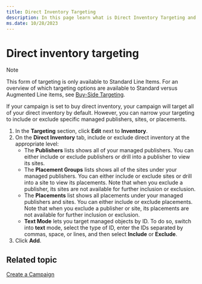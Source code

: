 ```yaml
---
title: Direct Inventory Targeting
description: In this page learn what is Direct Inventory Targeting and steps you need to perform to include or exclude specific managed publishers, sites, or placements. 
ms.date: 10/28/2023
---
```



# Direct inventory targeting

> [!NOTE]
> This form of targeting is only available to Standard Line Items. For an overview of which targeting options are available to Standard versus Augmented Line items, see [Buy-Side Targeting](buy-side-targeting.md).

If your campaign is set to buy direct inventory, your campaign will target all of your direct inventory by default. However, you can narrow your targeting to include or exclude specific managed publishers, sites, or placements.

1. In the **Targeting** section, click **Edit** next to **Inventory**.
1. On the **Direct Inventory** tab, include or exclude direct inventory at the appropriate level:
    - The **Publishers** lists shows all of your managed publishers. You can either include or exclude publishers or drill into a publisher to view its sites.
    - The **Placement Groups** lists shows all of the sites under your managed publishers. You can either include or exclude sites or drill into a site to view its placements. Note that when you exclude a publisher, its sites are not available for further inclusion or exclusion.
    - The **Placements** list shows all placements under your managed publishers and sites. You can either include or exclude placements. Note that when you exclude a publisher or site, its placements are not available for further inclusion or exclusion.
    - **Text Mode** lets you target managed objects by ID. To do so, switch into **text** mode, select the type of ID, enter the IDs separated by commas, space, or lines, and then select **Include** or **Exclude**.
1. Click **Add**.

## Related topic

 [Create a Campaign](create-a-campaign.md)
